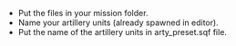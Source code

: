 - Put the files in your mission folder.
- Name your artillery units (already spawned in editor).
- Put the name of the artillery units in arty_preset.sqf file.
